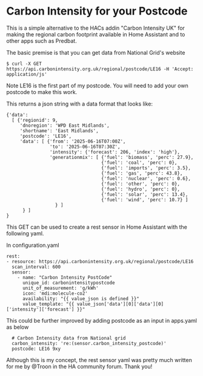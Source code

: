 # Carbon Intensity for your Postcode

This is a simple alternative to the HACs addin "Carbon Intensity UK" for making the regional carbon footprint available in Home Assistant and to other apps such as Predbat.

The basic premise is that you can get data from National Grid's website 
```
$ curl -X GET https://api.carbonintensity.org.uk/regional/postcode/LE16 -H 'Accept: application/js'
```
Note LE16 is the first part of my postcode. You will need to add your own postcode to make this work.


This returns a json string with a data format that looks like:
```
{'data':
  [ {'regionid': 9,
     'dnoregion': 'WPD East Midlands',
     'shortname': 'East Midlands',
     'postcode': 'LE16',
     'data': [ {'from': '2025-06-16T07:00Z',
                'to': '2025-06-16T07:30Z',
                'intensity': {'forecast': 206, 'index': 'high'},
                'generationmix': [ {'fuel': 'biomass', 'perc': 27.9},
                                   {'fuel': 'coal', 'perc': 0},
                                   {'fuel': 'imports', 'perc': 3.5},
                                   {'fuel': 'gas', 'perc': 43.8},
                                   {'fuel': 'nuclear', 'perc': 0.6},
                                   {'fuel': 'other', 'perc': 0},
                                   {'fuel': 'hydro', 'perc': 0},
                                   {'fuel': 'solar', 'perc': 13.4},
                                   {'fuel': 'wind', 'perc': 10.7} ]
                  } ]
      } ]
}
```
This GET can be used to create a rest sensor in Home Assistant with the following yaml.    

In configuration.yaml
```
rest:
- resource: https://api.carbonintensity.org.uk/regional/postcode/LE16       
  scan_interval: 600
  sensor:
    - name: "Carbon Intensity PostCode"
      unique_id: carbonintensitypostcode
      unit_of_measurement: 'g/kWh'
      icon: 'mdi:molecule-co2'
      availability: "{{ value_json is defined }}"
      value_template: "{{ value_json['data'][0]['data'][0]['intensity']['forecast'] }}"
```


This could be further improved by adding postcode as an input in apps.yaml as below
```
  # Carbon Intensity data from National grid
  carbon_intensity: 're:(sensor.carbon_intensity_postcode)'
  postcode: LE16 9xy
```
Although this is my concept, the rest sensor yaml was pretty much written for me by @Troon in the HA community forum. Thank you!
